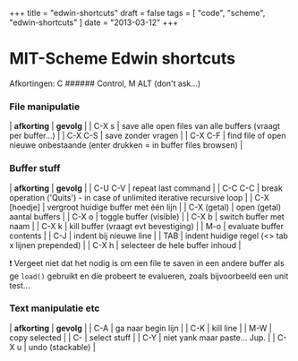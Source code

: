 +++
title = "edwin-shortcuts"
draft = false
tags = [
    "code",
    "scheme",
    "edwin-shortcuts"
]
date = "2013-03-12"
+++
# MIT-Scheme Edwin shortcuts 

Afkortingen: C ###### Control, M  ALT (don't ask...)

### File manipulatie 

| **afkorting** | **gevolg** |
| C-X s  | save alle open files van alle buffers (vraagt per buffer...) |
| C-X C-S | save zonder vragen |
| C-X C-F | find file of open nieuwe onbestaande (enter drukken = in buffer files browsen) |

### Buffer stuff 

| **afkorting** | **gevolg** |
| C-U C-V | repeat last command |
| C-C C-C | break operation ('Quits') - in case of unlimited iterative recursive loop |
| C-X [hoedje] | vergroot huidige buffer met één lijn |
| C-X (getal) | open (getal) aantal buffers |
| C-X o | toggle buffer (visible) |
| C-X b | switch buffer met naam |
| C-X k | kill buffer (vraagt evt bevestiging) |
| M-o | evaluate buffer contents |
| C-J | indent bij nieuwe line |
| TAB | indent huidige regel (<> tab x lijnen prepended) |
| C-X h | selecteer de hele buffer inhoud |

:exclamation: Vergeet niet dat het nodig is om een file te saven in een andere buffer als ge `load()` gebruikt en die probeert te evalueren, zoals bijvoorbeeld een unit test... 

### Text manipulatie etc 

| **afkorting** | **gevolg** |
| C-A | ga naar begin lijn |
| C-K | kill line |
| M-W | copy selected |
| C-<space> | select stuff |
| C-Y | niet yank maar paste... Jup. |
| C-X u | undo (stackable) |